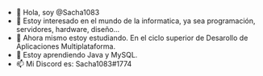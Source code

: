 - 👋 Hola, soy @Sacha1083
- 👀 Estoy interesado en el mundo de la informatica, ya sea programación, servidores, hardware, diseño...
- 📖 Ahora mismo estoy estudiando. En el ciclo superior de Desarollo de Aplicaciones Multiplataforma.
- 🌱 Estoy aprendiendo Java y MySQL.
- 📫 Mi Discord es: Sacha1083#1774

<!---
En este repositorio subire lo que se me ocurra.
--->
